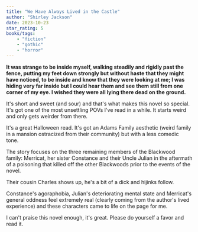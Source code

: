 ```yaml
---
title: "We Have Always Lived in the Castle"
author: "Shirley Jackson"
date: 2023-10-23
star_rating: 5
books/tags:
    - "fiction"
    - "gothic"
    - "horror"
---
```

**It was strange to be inside myself, walking steadily and rigidly past the fence, putting my feet down strongly but without haste that they might have noticed, to be inside and know that they were looking at me; I was hiding very far inside but I could hear them and see them still from one corner of my eye. I wished they were all lying there dead on the ground.**

It's short and sweet (and sour) and that's what makes this novel so special. It's got one of the most unsettling POVs I've read in a while. It starts weird and only gets weirder from there.

It's a great Halloween read. It's got an Adams Family aesthetic (weird family in a mansion ostracized from their community) but with a less comedic tone.

The story focuses on the three remaining members of the Blackwood family: Merricat, her sister Constance and their Uncle Julian in the aftermath of a poisoning that killed off the other Blackwoods prior to the events of the novel.

Their cousin Charles shows up, he's a bit of a dick and hijinks follow.

Constance's agoraphobia, Julian's deteriorating mental state and Merricat's general oddness feel extremely real (clearly coming from the author's lived experience) and these characters came to life on the page for me.

I can't praise this novel enough, it's great. Please do yourself a favor and read it.